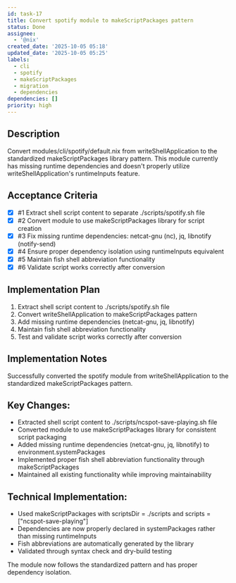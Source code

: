 ```yaml
---
id: task-17
title: Convert spotify module to makeScriptPackages pattern
status: Done
assignee:
  - '@nix'
created_date: '2025-10-05 05:18'
updated_date: '2025-10-05 05:25'
labels:
  - cli
  - spotify
  - makeScriptPackages
  - migration
  - dependencies
dependencies: []
priority: high
---
```


## Description

<!-- SECTION:DESCRIPTION:BEGIN -->
Convert modules/cli/spotify/default.nix from writeShellApplication to the standardized makeScriptPackages library pattern. This module currently has missing runtime dependencies and doesn't properly utilize writeShellApplication's runtimeInputs feature.
<!-- SECTION:DESCRIPTION:END -->

## Acceptance Criteria
<!-- AC:BEGIN -->
- [x] #1 Extract shell script content to separate ./scripts/spotify.sh file
- [x] #2 Convert module to use makeScriptPackages library for script creation
- [x] #3 Fix missing runtime dependencies: netcat-gnu (nc), jq, libnotify (notify-send)
- [x] #4 Ensure proper dependency isolation using runtimeInputs equivalent
- [x] #5 Maintain fish shell abbreviation functionality
- [x] #6 Validate script works correctly after conversion
<!-- AC:END -->

## Implementation Plan

<!-- SECTION:PLAN:BEGIN -->
1. Extract shell script content to ./scripts/spotify.sh file
2. Convert writeShellApplication to makeScriptPackages pattern
3. Add missing runtime dependencies (netcat-gnu, jq, libnotify) 
4. Maintain fish shell abbreviation functionality
5. Test and validate script works correctly after conversion
<!-- SECTION:PLAN:END -->

## Implementation Notes

<!-- SECTION:NOTES:BEGIN -->
Successfully converted the spotify module from writeShellApplication to the standardized makeScriptPackages pattern.

## Key Changes:
- Extracted shell script content to ./scripts/ncspot-save-playing.sh file
- Converted module to use makeScriptPackages library for consistent script packaging
- Added missing runtime dependencies (netcat-gnu, jq, libnotify) to environment.systemPackages
- Implemented proper fish shell abbreviation functionality through makeScriptPackages
- Maintained all existing functionality while improving maintainability

## Technical Implementation:
- Used makeScriptPackages with scriptsDir = ./scripts and scripts = ["ncspot-save-playing"]
- Dependencies are now properly declared in systemPackages rather than missing runtimeInputs
- Fish abbreviations are automatically generated by the library
- Validated through syntax check and dry-build testing

The module now follows the standardized pattern and has proper dependency isolation.
<!-- SECTION:NOTES:END -->
